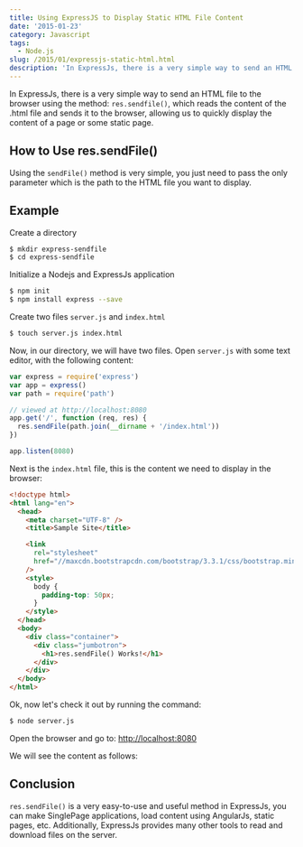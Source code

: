 ```yaml
---
title: Using ExpressJS to Display Static HTML File Content
date: '2015-01-23'
category: Javascript
tags:
  - Node.js
slug: /2015/01/expressjs-static-html.html
description: 'In ExpressJs, there is a very simple way to send an HTML file to the browser using the method: res.sendfile(), which reads the content of the .html file and sends it to the browser, allowing us to quickly display the content of a page or some static page.'
---
```


In ExpressJs, there is a very simple way to send an HTML file to the browser using the method: `res.sendfile()`, which reads the content of the .html file and sends it to the browser, allowing us to quickly display the content of a page or some static page.

## How to Use res.sendFile()

Using the `sendFile()` method is very simple, you just need to pass the only parameter which is the path to the HTML file you want to display.

## Example

Create a directory

```bash
$ mkdir express-sendfile
$ cd express-sendfile
```

Initialize a Nodejs and ExpressJs application

```bash
$ npm init
$ npm install express --save
```

Create two files `server.js` and `index.html`

```bash
$ touch server.js index.html
```

Now, in our directory, we will have two files. Open `server.js` with some text editor, with the following content:

```js
var express = require('express')
var app = express()
var path = require('path')

// viewed at http://localhost:8080
app.get('/', function (req, res) {
  res.sendFile(path.join(__dirname + '/index.html'))
})

app.listen(8080)
```

Next is the `index.html` file, this is the content we need to display in the browser:

```html
<!doctype html>
<html lang="en">
  <head>
    <meta charset="UTF-8" />
    <title>Sample Site</title>

    <link
      rel="stylesheet"
      href="//maxcdn.bootstrapcdn.com/bootstrap/3.3.1/css/bootstrap.min.css"
    />
    <style>
      body {
        padding-top: 50px;
      }
    </style>
  </head>
  <body>
    <div class="container">
      <div class="jumbotron">
        <h1>res.sendFile() Works!</h1>
      </div>
    </div>
  </body>
</html>
```

Ok, now let's check it out by running the command:

```bash
$ node server.js
```

Open the browser and go to: [http://localhost:8080](http://localhost:8080/)

We will see the content as follows:

## Conclusion

`res.sendFile()` is a very easy-to-use and useful method in ExpressJs, you can make SinglePage applications, load content using AngularJs, static pages, etc. Additionally, ExpressJs provides many other tools to read and download files on the server.
